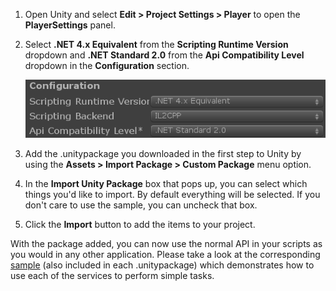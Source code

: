 1. Open Unity and select **Edit > Project Settings > Player** to open the **PlayerSettings** panel.

1. Select **.NET 4.x Equivalent** from the **Scripting Runtime Version** dropdown and **.NET Standard 2.0** from the **Api Compatibility Level** dropdown in the **Configuration** section.

   ![Scripting Configuration dialog](../media/unity-player-config-2018.png)

1. Add the .unitypackage you downloaded in the first step to Unity by using the **Assets > Import Package > Custom Package** menu option.

1. In the **Import Unity Package** box that pops up, you can select which things you'd like to import.  By default everything will be selected.  If you don't care to use the sample, you can uncheck that box.

1. Click the **Import** button to add the items to your project.

With the package added, you can now use the normal API in your scripts as you would in any other application.  Please take a look at the corresponding [sample](https://github.com/BrianPeek/AzureSDKs-Unity) (also included in each .unitypackage) which demonstrates how to use each of the services to perform simple tasks.
